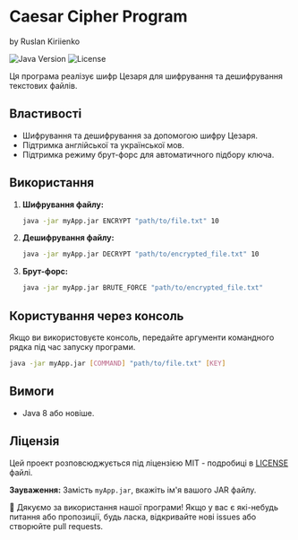 # Caesar Cipher Program 
by Ruslan Kiriienko

![Java Version](https://img.shields.io/badge/Java-v1.8%2B-orange)
![License](https://img.shields.io/badge/License-MIT-blue)

Ця програма реалізує шифр Цезаря для шифрування та дешифрування текстових файлів.

## Властивості

- Шифрування та дешифрування за допомогою шифру Цезаря.
- Підтримка англійської та української мов.
- Підтримка режиму брут-форс для автоматичного підбору ключа.

## Використання

1. **Шифрування файлу:**
    ```bash
    java -jar myApp.jar ENCRYPT "path/to/file.txt" 10
    ```

2. **Дешифрування файлу:**
    ```bash
    java -jar myApp.jar DECRYPT "path/to/encrypted_file.txt" 10
    ```

3. **Брут-форс:**
    ```bash
    java -jar myApp.jar BRUTE_FORCE "path/to/encrypted_file.txt"
    ```

## Користування через консоль

Якщо ви використовуєте консоль, передайте аргументи командного рядка під час запуску програми.

```bash
java -jar myApp.jar [COMMAND] "path/to/file.txt" [KEY]
```
## Вимоги

- Java 8 або новіше.

## Ліцензія

Цей проект розповсюджується під ліцензією MIT - подробиці в [LICENSE](LICENSE) файлі.

**Зауваження:** Замість `myApp.jar`, вкажіть ім'я вашого JAR файлу.

🚀 Дякуємо за використання нашої програми! Якщо у вас є які-небудь питання або пропозиції, будь ласка, відкривайте нові issues або створюйте pull requests.

